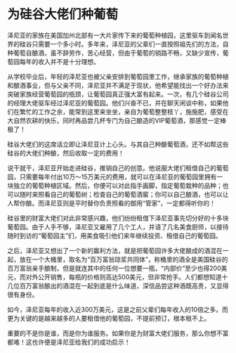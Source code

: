 # 为硅谷大佬们种葡萄

泽尼亚的家族在美国加州北部有一大片家传下来的葡萄种植园，这里驱车到闻名世界的硅谷只需要一个多小时。多年来，泽尼亚的父辈们一直按照祖先们的方法，自种葡萄自酿酒，虽不辞劳作，苦心经营，但由于葡萄的销路不畅，又缺少宣传，葡萄园每年的收入并不是十分理想。 

从学校毕业后，年轻的泽尼亚也被父亲安排到葡萄园里工作，继承家族的葡萄种植和酿酒事业，但与父亲不同，泽尼亚并不满足于现状，他希望能找出一个好办法来突破家族经营葡萄园的瓶颈，让葡萄园真正强大富有起来。一次，有几个硅谷公司的经理大佬驱车经过泽尼亚的葡萄园。他们兴奋不已，并在聊天闲谈中称，如果他们在繁忙的工作之余，能常到这里来坐坐，亲自为葡萄整整枝丫，施施肥，感受在大自然农耕的快乐，同时再品尝几杯专门为自己酿造的VIP葡萄酒，那感觉一定棒极了！ 

硅谷大佬们的这席话立即让泽尼亚计上心头。与其自己种酿葡萄酒，还不如帮这些硅谷的大佬们种酿，然后收取一定的费用！ 

说干就干，泽尼亚开始走进硅谷，推销自己的创意。他说服大佬们租借自己的葡萄园，只需要每年付出10万～15万美元的费用，就可以在泽尼亚的葡萄园里拥有一块独立的葡萄种植区域。然后，你便可以对此指手画脚，指定葡萄栽种的品种；也可以随时来照看自己的葡萄树；检查自己的葡萄酒窖；你可以自己酿酒，也可以让人帮你酿。而泽尼亚则是平时替你负责照看的御用“管家”，一定都得听你的！ 

硅谷里的财富大佬们对此非常感兴趣，他们纷纷租借下泽尼亚事先切分好的十多块葡萄园。由于人手不够，泽尼亚又雇用了几个工人，并请了几名美食厨师，以接待随时到访的“葡萄园主”们，用美食吸引他们来年继续投资、租借自己的葡萄园。 

之后，泽尼亚又想出了一个新的赢利方法，就是把葡萄园许多大佬酿成的酒混在一起，放在一个大桶里，取名为“百万富翁琼浆共同体”，称桶里的酒全是美国硅谷的百万富翁亲手酿制，但是就连其中的任何一位想要一瓶，“内部价”至少也得200美元，而对外公开销售，每瓶的价格则高达500美元，但非常抢手。人们都想知道十几位百万富翁酿出的酒混在一起到底是什么味道，深信品尝这种酒既高贵，又显得很有身份。 

如今，泽尼亚每年的收入近300万美元，这是之前父辈们每年收入的10倍之多。而更为关键的是越来越多的人要租借他的葡萄园，不提前预订，根本租不上。 

重要的不是你是谁，而是你为谁服务。如果你是为财富大佬们服务，那么你想不富都难！这也许便是泽尼亚给我们的成功启示！